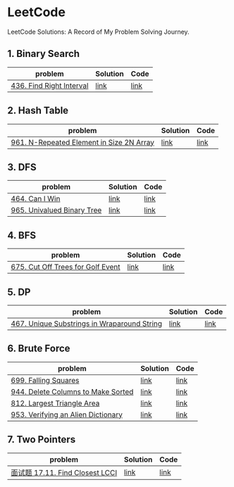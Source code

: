 # LeetCode

LeetCode Solutions: A Record of My Problem Solving Journey.

## 1. Binary Search

| problem | Solution | Code |
| --- | --- | --- |
|[436. Find Right Interval](https://leetcode.cn/problems/find-right-interval/)|[link](https://leetcode.cn/problems/find-right-interval/solution/er-fen-cha-zhao-by-harmonly-lwfq/)|[link](https://github.com/harmonly/leetcode-study/tree/main/src/S436.cpp)|

## 2. Hash Table

| problem | Solution | Code |
| --- | --- | --- |
|[961. N-Repeated Element in Size 2N Array](https://leetcode.cn/problems/n-repeated-element-in-size-2n-array/)|[link](https://leetcode.cn/problems/n-repeated-element-in-size-2n-array/solution/by-harmonly-irp2/)|[link](https://github.com/harmonly/leetcode-study/tree/main/src/S961.cpp)|

## 3. DFS

| problem | Solution | Code |
| --- | --- | --- |
|[464. Can I Win](https://leetcode.cn/problems/can-i-win/)|[link](https://leetcode.cn/problems/can-i-win/solution/bo-yi-lun-by-harmonly-idcy/)|[link](https://github.com/harmonly/leetcode-study/tree/main/src/S464.cpp)|
|[965. Univalued Binary Tree](https://leetcode.cn/problems/univalued-binary-tree/)|[link](https://leetcode.cn/problems/univalued-binary-tree/solution/jian-dan-by-harmonly-ii5i/)|[link](https://github.com/harmonly/leetcode-study/tree/main/src/S965.cpp)|

## 4. BFS

| problem | Solution | Code |
| --- | --- | --- |
|[675. Cut Off Trees for Golf Event](https://leetcode.cn/problems/cut-off-trees-for-golf-event/)|[link](https://leetcode.cn/problems/cut-off-trees-for-golf-event/solution/bfs-by-harmonly-xrfi/)|[link](https://github.com/harmonly/leetcode-study/tree/main/src/S675.cpp)|

## 5. DP

| problem | Solution | Code |
| --- | --- | --- |
|[467. Unique Substrings in Wraparound String](https://leetcode.cn/problems/unique-substrings-in-wraparound-string/)|[link](https://leetcode.cn/problems/unique-substrings-in-wraparound-string/solution/dp-by-harmonly-wa7c/)|[link](https://github.com/harmonly/leetcode-study/tree/main/src/S467.cpp)|

## 6. Brute Force

| problem | Solution | Code |
| --- | --- | --- |
|[699. Falling Squares](https://leetcode.cn/problems/falling-squares/)|[link](https://leetcode.cn/problems/falling-squares/solution/by-harmonly-0g4v/)|[link](https://github.com/harmonly/leetcode-study/tree/main/src/S699.cpp)|
|[944. Delete Columns to Make Sorted](https://leetcode.cn/problems/delete-columns-to-make-sorted/)|[link](https://leetcode.cn/problems/delete-columns-to-make-sorted/solution/bao-li-by-harmonly-rphx/)|[link](https://github.com/harmonly/leetcode-study/tree/main/src/S944.cpp)|
|[812. Largest Triangle Area](https://leetcode.cn/problems/largest-triangle-area/)|[link](https://leetcode.cn/problems/largest-triangle-area/solution/bao-li-by-harmonly-1rs4/)|[link](https://github.com/harmonly/leetcode-study/tree/main/src/S812.cpp)|
|[953. Verifying an Alien Dictionary](https://leetcode.cn/problems/verifying-an-alien-dictionary/)|[link](https://leetcode.cn/problems/verifying-an-alien-dictionary/solution/bao-li-by-harmonly-9w7y/)|[link](https://github.com/harmonly/leetcode-study/tree/main/src/S953.cpp)|


## 7. Two Pointers
| problem | Solution | Code |
| --- | --- | --- |
|[面试题 17.11. Find Closest LCCI](https://leetcode.cn/problems/find-closest-lcci/)|[link](https://leetcode.cn/problems/find-closest-lcci/solution/by-harmonly-s4os/)|[link](https://github.com/harmonly/leetcode-study/tree/main/src/LCCI17-11.cpp)|